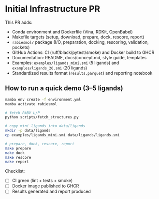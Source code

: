 # Initial Infrastructure PR

This PR adds:
- Conda environment and Dockerfile (Vina, RDKit, OpenBabel)
- Makefile targets (setup, download, prepare, dock, rescore, report)
- `rabiesmol/` package (I/O, preparation, docking, rescoring, validation, pockets)
- GitHub Actions: CI (ruff/black/pytest/smoke) and Docker build to GHCR
- Documentation: README, docs/concept.md, style guide, templates
- Examples: `examples/ligands_mini.smi` (5 ligands) and `examples/ligands_20.smi` (20 ligands)
- Standardized results format (`results.parquet`) and reporting notebook

## How to run a quick demo (3–5 ligands)

```bash
mamba env create -f environment.yml
mamba activate rabiesmol

# fetch RABV L/P
python scripts/fetch_structures.py

# copy mini ligands into data/ligands
mkdir -p data/ligands
cp examples/ligands_mini.smi data/ligands/ligands.smi

# prepare, dock, rescore, report
make prepare
make dock
make rescore
make report
```

Checklist:
- [ ] CI green (lint + tests + smoke)
- [ ] Docker image published to GHCR
- [ ] Results generated and report produced

